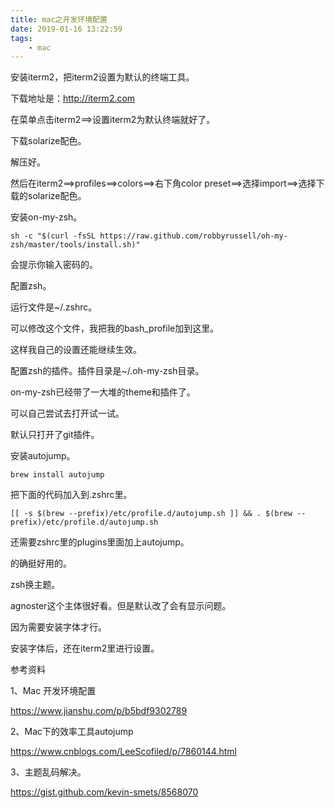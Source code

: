 ```yaml
---
title: mac之开发环境配置
date: 2019-01-16 13:22:59
tags:
	- mac
---
```




安装iterm2，把iterm2设置为默认的终端工具。

下载地址是：http://iterm2.com

在菜单点击iterm2==>设置iterm2为默认终端就好了。

下载solarize配色。

解压好。

然后在iterm2==>profiles==>colors==>右下角color preset==>选择import==>选择下载的solarize配色。

安装on-my-zsh。

```
sh -c "$(curl -fsSL https://raw.github.com/robbyrussell/oh-my-zsh/master/tools/install.sh)"
```

会提示你输入密码的。

配置zsh。

运行文件是~/.zshrc。

可以修改这个文件，我把我的bash_profile加到这里。

这样我自己的设置还能继续生效。

配置zsh的插件。插件目录是~/.oh-my-zsh目录。

on-my-zsh已经带了一大堆的theme和插件了。

可以自己尝试去打开试一试。

默认只打开了git插件。

安装autojump。

```
brew install autojump
```

把下面的代码加入到.zshrc里。

```
[[ -s $(brew --prefix)/etc/profile.d/autojump.sh ]] && . $(brew --prefix)/etc/profile.d/autojump.sh
```

还需要zshrc里的plugins里面加上autojump。

的确挺好用的。

zsh换主题。

agnoster这个主体很好看。但是默认改了会有显示问题。

因为需要安装字体才行。

安装字体后，还在iterm2里进行设置。



参考资料

1、Mac 开发环境配置

https://www.jianshu.com/p/b5bdf9302789

2、Mac下的效率工具autojump

https://www.cnblogs.com/LeeScofiled/p/7860144.html

3、主题乱码解决。

https://gist.github.com/kevin-smets/8568070